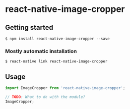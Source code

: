 # react-native-image-cropper

## Getting started

`$ npm install react-native-image-cropper --save`

### Mostly automatic installation

`$ react-native link react-native-image-cropper`

## Usage
```javascript
import ImageCropper from 'react-native-image-cropper';

// TODO: What to do with the module?
ImageCropper;
```
